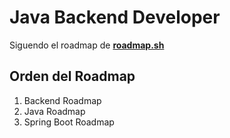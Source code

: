 # Java Backend Developer

Siguendo el roadmap de **<a href="https://roadmap.sh/">roadmap.sh</a>**

## Orden del Roadmap

1. Backend <a>Roadmap</a>
1. Java <a>Roadmap</a>
1. Spring Boot <a>Roadmap</a>

